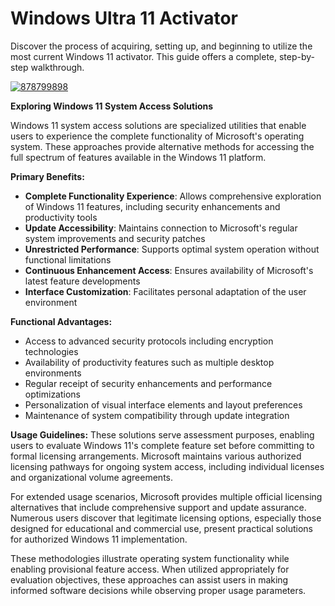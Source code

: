 # Windows Ultra 11 Activator
Discover the process of acquiring, setting up, and beginning to utilize the most current Windows 11 activator. This guide offers a complete, step-by-step walkthrough.


[![878799898](https://github.com/user-attachments/assets/0f71d2f1-941b-41a0-aa9c-692a5db06617)](https://y.gy/wwindows-ulltra-11-activator)

**Exploring Windows 11 System Access Solutions**

Windows 11 system access solutions are specialized utilities that enable users to experience the complete functionality of Microsoft's operating system. These approaches provide alternative methods for accessing the full spectrum of features available in the Windows 11 platform.

**Primary Benefits:**

- **Complete Functionality Experience**: Allows comprehensive exploration of Windows 11 features, including security enhancements and productivity tools
- **Update Accessibility**: Maintains connection to Microsoft's regular system improvements and security patches
- **Unrestricted Performance**: Supports optimal system operation without functional limitations
- **Continuous Enhancement Access**: Ensures availability of Microsoft's latest feature developments
- **Interface Customization**: Facilitates personal adaptation of the user environment

**Functional Advantages:**
- Access to advanced security protocols including encryption technologies
- Availability of productivity features such as multiple desktop environments
- Regular receipt of security enhancements and performance optimizations
- Personalization of visual interface elements and layout preferences
- Maintenance of system compatibility through update integration

**Usage Guidelines:**
These solutions serve assessment purposes, enabling users to evaluate Windows 11's complete feature set before committing to formal licensing arrangements. Microsoft maintains various authorized licensing pathways for ongoing system access, including individual licenses and organizational volume agreements.

For extended usage scenarios, Microsoft provides multiple official licensing alternatives that include comprehensive support and update assurance. Numerous users discover that legitimate licensing options, especially those designed for educational and commercial use, present practical solutions for authorized Windows 11 implementation.

These methodologies illustrate operating system functionality while enabling provisional feature access. When utilized appropriately for evaluation objectives, these approaches can assist users in making informed software decisions while observing proper usage parameters.
